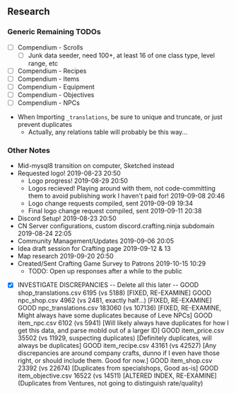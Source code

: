 ## Research

### Generic Remaining TODOs
- [ ] Compendium - Scrolls
	- [ ] Junk data seeder, need 100+, at least 16 of one class type, level range, etc
- [ ] Compendium - Recipes
- [ ] Compendium - Items
- [ ] Compendium - Equipment
- [ ] Compendium - Objectives
- [ ] Compendium - NPCs
- When Importing `_translations`, be sure to unique and truncate, or just prevent duplicates
	+ Actually, any relations table will probably be this way...

### Other Notes

- Mid-mysql8 transition on computer, Sketched instead
- Requested logo! 2019-08-23 20:50
	+ Logo progress! 2019-08-29 20:50
	+ Logos recieved! Playing around with them, not code-committing them to avoid publishing work I haven't paid for! 2019-09-08 20:46
	+ Logo change requests compiled, sent 2019-09-09 19:34
	+ Final logo change request compiled, sent 2019-09-11 20:38
- Discord Setup! 2019-08-23 20:50
- CN Server configurations, custom discord.crafting.ninja subdomain 2019-08-24 22:05
- Community Management/Updates 2019-09-06 20:05
- Idea draft session for Crafting page 2019-09-12 & 13
- Map research 2019-09-20 20:50
- Created/Sent Crafting Game Survey to Patrons 2019-10-15 10:29
	+ TODO: Open up responses after a while to the public

- [x] INVESTIGATE DISCREPANCIES
-- Delete all this later --
GOOD shop_translations.csv      	 6195 (vs 5188) [FIXED, RE-EXAMINE]
GOOD npc_shop.csv               	 4962 (vs 2481, exactly half...) [FIXED, RE-EXAMINE]
GOOD npc_translations.csv       	 183060 (vs 107136) [FIXED, RE-EXAMINE, Might always have some duplicates because of Leve NPCs]
GOOD item_npc.csv               	 6102 (vs 5941) [Will likely always have duplicates for how I get this data, and parse mobId out of a larger ID]
GOOD item_price.csv             	 35502 (vs 11929, suspecting duplicates) [Definitely duplicates, will always be duplicates]
GOOD item_recipe.csv            	 43161 (vs 42527) [Any discrepancies are around company crafts, dunno if I even have those right, or should include them. Good for now.]
GOOD item_shop.csv              	 23392 (vs 22674) [Duplicates from specialshops, Good as-is]
GOOD item_objective.csv         	 16522 (vs 14511) [ALTERED INDEX, RE-EXAMINE] (Duplicates from Ventures, not going to distinguish rate/quality)



